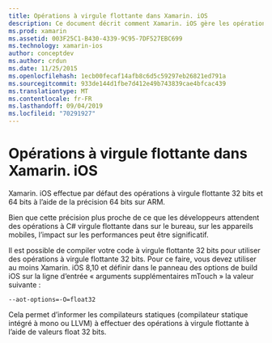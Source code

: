 ```yaml
---
title: Opérations à virgule flottante dans Xamarin. iOS
description: Ce document décrit comment Xamarin. iOS gère les opérations à virgule flottante de précision 32 bits et 64 bits et décrit les impacts associés aux performances.
ms.prod: xamarin
ms.assetid: 003F25C1-B430-4339-9C95-7DF527EBC699
ms.technology: xamarin-ios
author: conceptdev
ms.author: crdun
ms.date: 11/25/2015
ms.openlocfilehash: 1ecb00fecaf14afb8c6d5c59297eb26821ed791a
ms.sourcegitcommit: 933de144d1fbe7d412e49b743839cae4bfcac439
ms.translationtype: MT
ms.contentlocale: fr-FR
ms.lasthandoff: 09/04/2019
ms.locfileid: "70291927"
---
```

# <a name="floating-point-operations-in-xamarinios"></a>Opérations à virgule flottante dans Xamarin. iOS

Xamarin. iOS effectue par défaut des opérations à virgule flottante 32 bits et 64 bits à l’aide de la précision 64 bits sur ARM.  

Bien que cette précision plus proche de ce que les développeurs attendent des opérations à C# virgule flottante dans sur le bureau, sur les appareils mobiles, l’impact sur les performances peut être significatif.

Il est possible de compiler votre code à virgule flottante 32 bits pour utiliser des opérations à virgule flottante 32 bits.  Pour ce faire, vous devez utiliser au moins Xamarin. iOS 8,10 et définir dans le panneau des options de build iOS sur la ligne d’entrée « arguments supplémentaires mTouch » la valeur suivante :

```
--aot-options=-O=float32
```

Cela permet d’informer les compilateurs statiques (compilateur statique intégré à mono ou LLVM) à effectuer des opérations à virgule flottante à l’aide de valeurs float 32 bits.
